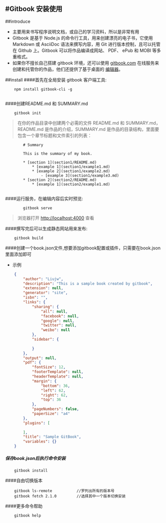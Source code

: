 #Gitbook 安装使用
----------
##introduce
* 主要用来书写程序说明文档，或自己的学习资料，所以是非常有用		
* Gitbook 是基于 Node.js 的命令行工具，用来创建漂亮的电子书，它使用 Markdown 或 AsciiDoc 语法来撰写内容，用 Git 进行版本控制，且可以托管在 Github 上。Gitbook 可以将作品编译成网站、 PDF、 ePub 和 MOBI 等多重格式。		
* 如果你不擅长自己搭建 gitbook 环境，还可以使用 [gitbook.com](https://www.gitbook.com/) 在线服务来创建和托管你的作品，他们还提供了基于桌面的 [编辑器](https://www.gitbook.com)。

##install
####首先在全局安装 gitbook 客户端工具:   		

```
	npm install gitbook-cli -g
	
```   

	
####创建README.md 和 SUMMARY.md
```
	gitbook init
```
>在你的作品目录中创建两个必需的文件 README.md 和 SUMMARY.md，README.md 是作品的介绍，SUMMARY.md 是作品的目录结构，里面要包含一个章节标题和文件索引的列表：

```
		# Summary
		
		This is the summary of my book.
	
		* [section 1](section1/README.md)
			* [example 1](section1/example1.md)
			* [example 2](section1/example2.md)
				- [example 3](section1/example3.md)
		* [section 2](section2/README.md)
			* [example 1](section2/example1.md)
	
```


####运行服务，在编辑内容后实时预览:

```
		gitbook serve  
```
	
>浏览器打开 [http://localhost:4000](http://localhost:4000) 查看
	
	
####撰写完后可以生成静态网站用来发布:

```
	gitbook build
```


####创建一个book.json文件,想要添加gitbook配置或插件，只需要在book.json里面添加即可

+ 示例

```json
	{
		"author": "Liujw",
		"description": "This is a sample book created by gitbook",
		"extension": null,
		"generator": "site",
		"isbn": "",
		"links": {
			"sharing": {
				"all": null,
				"facebook": null,
				"google": null,
				"twitter": null,
				"weibo": null
			},
			"sidebar": {
				
			}
		},
		"output": null,
		"pdf": {
			"fontSize": 12,
			"footerTemplate": null,
			"headerTemplate": null,
			"margin": {
				"bottom": 36,
				"left": 62,
				"right": 62,
				"top": 36
			},
			"pageNumbers": false,
			"paperSize": "a4"
		},
		"plugins": [
			
		],
		"title": "Sample GitBook",
		"variables": {}
	}
```

##### 保存book.json后执行命令安装

```
	gitbook install
```


	
####自由切换版本

```
	gitbook ls-remote           //罗列出所有的版本号
	gitbook fetch 2.1.0         //选择其中一个版本切换安装
```


	
####更多命令帮助

```
	gitbook help
```









